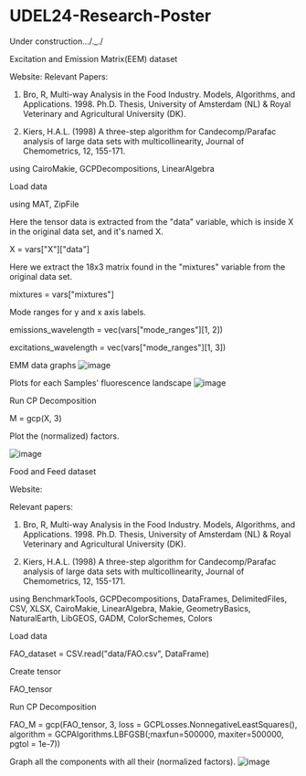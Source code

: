 # UDEL24-Research-Poster

Under construction.../._./

Excitation and Emission Matrix(EEM) dataset

Website:
Relevant Papers:
1. Bro, R, Multi-way Analysis in the Food Industry. Models, Algorithms, and Applications. 1998. Ph.D. Thesis, University of Amsterdam (NL) & Royal Veterinary and Agricultural University (DK).

2. Kiers, H.A.L. (1998) A three-step algorithm for Candecomp/Parafac analysis of large data sets with multicollinearity, Journal of Chemometrics, 12, 155-171.

using CairoMakie, GCPDecompositions, LinearAlgebra


Load data

using MAT, ZipFile

Here the tensor data is extracted from the "data" variable, which is inside X in the original data set, and it's named X.

X = vars["X"]["data"]

Here we extract the 18x3 matrix found in the "mixtures" variable from the original data set.

mixtures = vars["mixtures"]

Mode ranges for y and x axis labels.

emissions_wavelength = vec(vars["mode_ranges"][1, 2])

excitations_wavelength = vec(vars["mode_ranges"][1, 3])

EMM data graphs
![image](https://github.com/user-attachments/assets/4323c9eb-51e5-45e0-8dbc-3c8e10b68522)

Plots for each Samples' fluorescence landscape
![image](https://github.com/user-attachments/assets/3c695cf6-e8d3-4e82-bd2a-f101d17ec33d)

Run CP Decomposition 

M = gcp(X, 3)

Plot the (normalized) factors.

![image](https://github.com/user-attachments/assets/f3d26421-bf1b-4cd7-a893-ae96860007fd)


Food and Feed dataset

Website:

Relevant papers: 

1. Bro, R, Multi-way Analysis in the Food Industry. Models, Algorithms, and Applications. 1998. Ph.D. Thesis, University of Amsterdam (NL) & Royal Veterinary and Agricultural University (DK).

2. Kiers, H.A.L. (1998) A three-step algorithm for Candecomp/Parafac analysis of large data sets with multicollinearity, Journal of Chemometrics, 12, 155-171.

using BenchmarkTools, GCPDecompositions, DataFrames, DelimitedFiles, CSV, XLSX, CairoMakie, LinearAlgebra, Makie, GeometryBasics, NaturalEarth, LibGEOS, GADM, ColorSchemes, Colors

Load data

FAO_dataset = CSV.read("data/FAO.csv", DataFrame)

Create tensor

FAO_tensor

Run CP Decomposition 

FAO_M = gcp(FAO_tensor, 3, loss = GCPLosses.NonnegativeLeastSquares(), algorithm = GCPAlgorithms.LBFGSB(;maxfun=500000, maxiter=500000, pgtol = 1e-7))

Graph all the components with all their (normalized factors).
![image](https://github.com/user-attachments/assets/9ed58c42-25e1-45c2-a890-09769be2b108)



